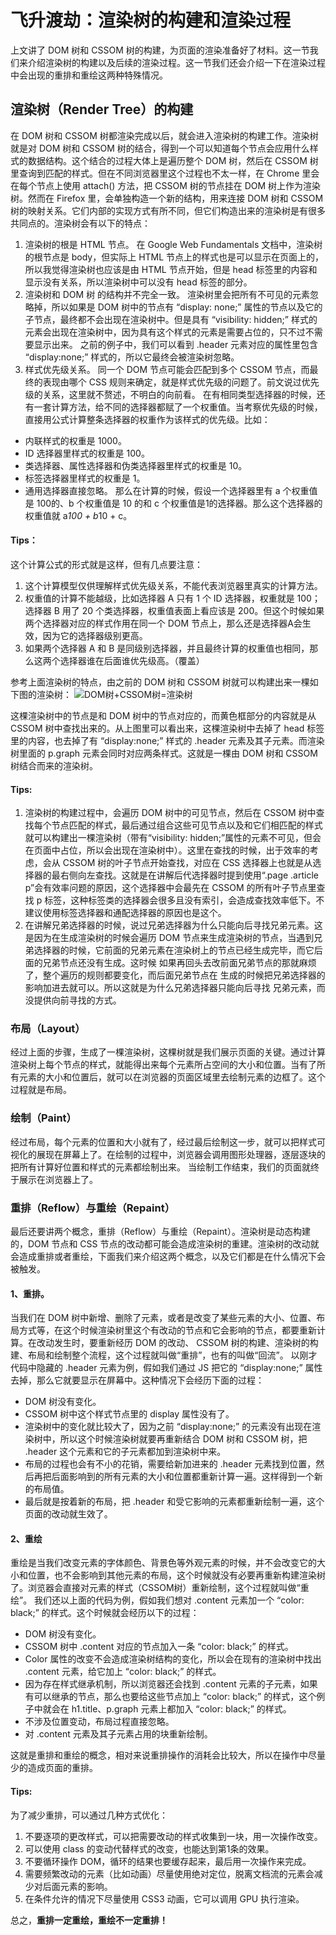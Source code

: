 # 飞升渡劫：渲染树的构建和渲染过程

上文讲了 DOM 树和 CSSOM 树的构建，为页面的渲染准备好了材料。这一节我们来介绍渲染树的构建以及后续的渲染过程。这一节我们还会介绍一下在渲染过程中会出现的重排和重绘这两种特殊情况。
## 渲染树（Render Tree）的构建
在 DOM 树和 CSSOM 树都渲染完成以后，就会进入渲染树的构建工作。渲染树就是对 DOM 树和 CSSOM 树的结合，得到一个可以知道每个节点会应用什么样式的数据结构。这个结合的过程大体上是遍历整个 DOM 树，然后在 CSSOM 树里查询到匹配的样式。但在不同浏览器里这个过程也不太一样，在 Chrome 里会在每个节点上使用 attach() 方法，把 CSSOM 树的节点挂在 DOM 树上作为渲染树。然而在 Firefox 里，会单独构造一个新的结构，用来连接 DOM 树和 CSSOM 树的映射关系。它们内部的实现方式有所不同，但它们构造出来的渲染树是有很多共同点的。渲染树会有以下的特点：
1. 渲染树的根是 HTML 节点。
在 Google Web Fundamentals 文档中，渲染树的根节点是 body，但实际上 HTML 节点上的样式也是可以显示在页面上的，所以我觉得渲染树也应该是由 HTML 节点开始，但是 head 标签里的内容和显示没有关系，所以渲染树中可以没有 head 标签的部分。
2. 渲染树和 DOM 树 的结构并不完全一致。
渲染树里会把所有不可见的元素忽略掉，所以如果是 DOM 树中的节点有 “display: none;” 属性的节点以及它的子节点，最终都不会出现在渲染树中。但是具有 “visibility: hidden;” 样式的元素会出现在渲染树中，因为具有这个样式的元素是需要占位的，只不过不需要显示出来。
之前的例子中，我们可以看到 .header 元素对应的属性里包含 “display:none;” 样式的，所以它最终会被渲染树忽略。
3. 样式优先级关系。
同一个 DOM 节点可能会匹配到多个 CSSOM 节点，而最终的表现由哪个 CSS 规则来确定，就是样式优先级的问题了。前文说过优先级的关系，这里就不赘述，不明白的向前看。
在有相同类型选择器的时候，还有一套计算方法，给不同的选择器都赋了一个权重值。当考察优先级的时候，直接用公式计算整条选择器的权重作为该样式的优先级。比如：
- 内联样式的权重是 1000。
- ID 选择器里样式的权重是 100。
- 类选择器、属性选择器和伪类选择器里样式的权重是 10。
- 标签选择器里样式的权重是 1。
- 通用选择器直接忽略。
那么在计算的时候，假设一个选择器里有 a 个权重值是 100的、b 个权重值是 10 的和 c 个权重值是1的选择器。那么这个选择器的权重值就 a*100 + b*10 + c。

#### Tips：
这个计算公式的形式就是这样，但有几点要注意：
1. 这个计算模型仅供理解样式优先级关系，不能代表浏览器里真实的计算方法。
2. 权重值的计算不能越级，比如选择器 A 只有 1 个 ID 选择器，权重就是 100；选择器 B 用了 20 个类选择器，权重值表面上看应该是 200。但这个时候如果两个选择器对应的样式作用在同一个 DOM 节点上，那么还是选择器A会生效，因为它的选择器级别更高。
3. 如果两个选择器 A 和 B 是同级别选择器，并且最终计算的权重值也相同，那么这两个选择器谁在后面谁优先级高。（覆盖）

参考上面渲染树的特点，由之前的 DOM 树和 CSSOM 树就可以构建出来一棵如下图的渲染树：
![DOM树+CSSOM树=渲染树](https://s0.lgstatic.com/i/image/M00/12/E2/Ciqc1F7OM-mAO8T2AAGu2Fxum4w061.png)

这棵渲染树中的节点是和 DOM 树中的节点对应的，而黄色框部分的内容就是从 CSSOM 树中查找出来的。从上图里可以看出来，这棵渲染树中去掉了 head 标签里的内容，也去掉了有 “display:none;” 样式的 .header 元素及其子元素。而渲染树里面的 p.graph 元素会同时对应两条样式。这就是一棵由 DOM 树和 CSSOM 树结合而来的渲染树。

#### Tips:
1. 渲染树的构建过程中，会遍历 DOM 树中的可见节点，然后在 CSSOM 树中查找每个节点匹配的样式，最后通过组合这些可见节点以及和它们相匹配的样式就可以构建出一棵渲染树（带有“visibility: hidden;”属性的元素不可见，但会在页面中占位，所以会出现在渲染树中）。这里在查找的时候，出于效率的考虑，会从 CSSOM 树的叶子节点开始查找，对应在 CSS 选择器上也就是从选择器的最右侧向左查找。这就是在讲解后代选择器时提到使用“.page .article p”会有效率问题的原因，这个选择器中会最先在 CSSOM 的所有叶子节点里查找 p 标签，这种标签类的选择器会很多且没有索引，会造成查找效率低下。不建议使用标签选择器和通配选择器的原因也是这个。
2. 在讲解兄弟选择器的时候，说过兄弟选择器为什么只能向后寻找兄弟元素。这是因为在生成渲染树的时候会遍历 DOM 节点来生成渲染树的节点，当遇到兄弟选择器的时候，它前面的兄弟元素在渲染树上的节点已经生成完毕，而它后面的兄弟节点还没有生成。这时候
如果再回头去改前面兄弟节点的那就麻烦了，整个遍历的规则都要变化，而后面兄弟节点在
生成的时候把兄弟选择器的影响加进去就可以。所以这就是为什么兄弟选择器只能向后寻找
兄弟元素，而没提供向前寻找的方式。
### 布局（Layout）
经过上面的步骤，生成了一棵渲染树，这棵树就是我们展示页面的关键。通过计算渲染树上每个节点的样式，就能得出来每个元素所占空间的大小和位置。当有了所有元素的大小和位置后，就可以在浏览器的页面区域里去绘制元素的边框了。这个过程就是布局。
### 绘制（Paint）
经过布局，每个元素的位置和大小就有了，经过最后绘制这一步，就可以把样式可视化的展现在屏幕上了。在绘制的过程中，浏览器会调用图形处理器，逐层逐块的把所有计算好位置和样式的元素都绘制出来。
当绘制工作结束，我们的页面就终于展示在浏览器上了。
### 重排（Reflow）与重绘（Repaint）
最后还要讲两个概念，重排（Reflow）与重绘（Repaint）。渲染树是动态构建的，DOM 节点和 CSS 节点的改动都可能会造成渲染树的重建。渲染树的改动就会造成重排或者重绘，下面我们来介绍这两个概念，以及它们都是在什么情况下会被触发。
#### 1、重排。
当我们在 DOM 树中新增、删除了元素，或者是改变了某些元素的大小、位置、布局方式等，在这个时候渲染树里这个有改动的节点和它会影响的节点，都要重新计算。在改动发生时，要重新经历 DOM 的改动、 CSSOM 树的构建、渲染树的构建、布局和绘制整个流程，这个过程就叫做“重排”，也有的叫做“回流”。
以刚才代码中隐藏的 .header 元素为例，假如我们通过 JS 把它的 “display:none;” 属性去掉，那么它就要显示在屏幕中。这种情况下会经历下面的过程：
- DOM 树没有变化。
- CSSOM 树中这个样式节点里的 display 属性没有了。
- 渲染树中的变化就比较大了，因为之前 “display:none;” 的元素没有出现在渲染树中，所以这个时候渲染树就要再重新结合 DOM 树和 CSSOM 树，把 .header 这个元素和它的子元素都加到渲染树中来。
- 布局的过程也会有不小的花销，需要给新加进来的 .header 元素找到位置，然后再把后面影响到的所有元素的大小和位置都重新计算一遍。这样得到一个新的布局值。
- 最后就是按着新的布局，把 .header 和受它影响的元素都重新绘制一遍，这个页面的改动就生效了。
#### 2、重绘
重绘是当我们改变元素的字体颜色、背景色等外观元素的时候，并不会改变它的大小和位置，也不会影响到其他元素的布局，这个时候就没有必要再重新构建渲染树了。浏览器会直接对元素的样式（CSSOM树）重新绘制，这个过程就叫做“重绘”。
我们还以上面的代码为例，假如我们想对 .content 元素加一个 “color: black;” 的样式。这个时候就会经历以下的过程：
- DOM 树没有变化。
- CSSOM 树中 .content 对应的节点加入一条 “color: black;” 的样式。
- Color 属性的改变不会造成渲染树结构的变化，所以会在现有的渲染树中找出 .content 元素，给它加上 “color: black;” 的样式。
- 因为存在样式继承机制，所以浏览器还会找到 .content 元素的子元素，如果有可以继承的节点，那么也要给这些节点加上 “color: black;” 的样式，这个例子中就会在 h1.title、p.graph 元素上都加入 “color: black;” 的样式。
- 不涉及位置变动，布局过程直接忽略。
- 对 .content 元素及其子元素占用的块重新绘制。

这就是重排和重绘的概念，相对来说重排操作的消耗会比较大，所以在操作中尽量少的造成页面的重排。

#### Tips:
为了减少重排，可以通过几种方式优化：
1. 不要逐项的更改样式，可以把需要改动的样式收集到一块，用一次操作改变。
2. 可以使用 class 的变动代替样式的改变，也能达到第1条的效果。
3. 不要循环操作 DOM，循环的结果也要缓存起来，最后用一次操作来完成。
4. 需要频繁改动的元素（比如动画）尽量使用绝对定位，脱离文档流的元素会减少对后面元素的影响。
5. 在条件允许的情况下尽量使用 CSS3 动画，它可以调用 GPU 执行渲染。

总之，**重排一定重绘，重绘不一定重排！**